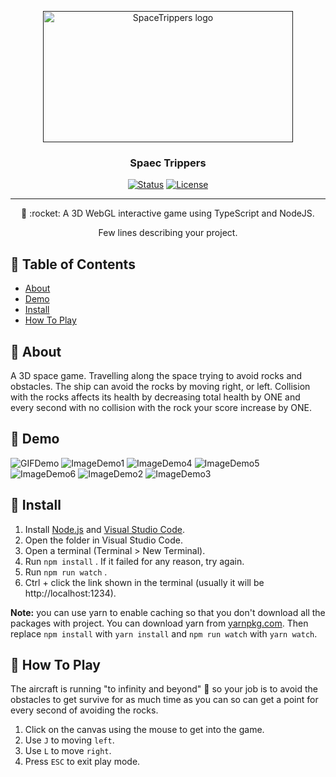 <p align="center">
  <a href="" rel="noopener">
 <img width=400px height=210px src="https://github.com/aashrafh/SpaceTrippers/blob/Game/demo/SpaceTrippers.png" alt="SpaceTrippers logo"></a>
</p>

<h3 align="center">Spaec Trippers</h3>

<div align="center">

  [![Status](https://img.shields.io/badge/status-active-success.svg)]()
  [![License](https://img.shields.io/badge/license-MIT-blue.svg)](/LICENSE)

</div>

---

<p align="center"> 🤖 :rocket: A 3D WebGL interactive game using TypeScript and NodeJS.
    <br> 
</p>

<p align="center"> Few lines describing your project.
    <br> 
</p>

## 📝 Table of Contents
- [About](#about)
- [Demo](#demo)
- [Install](#Install)
- [How To Play](#play)

## 🧐 About <a name = "about"></a>
A 3D space game. Travelling along the space trying to avoid rocks and obstacles. The ship can avoid the rocks by moving right, or left. Collision with the rocks affects its health by decreasing total health by ONE and every second with no collision with the rock your score increase by ONE.

## 🎥 Demo <div name = "demo" align="center" width=1189>
![GIFDemo](https://github.com/aashrafh/SpaceTrippers/blob/Game/demo/demoGIF.gif)
![ImageDemo1](https://github.com/aashrafh/SpaceTrippers/blob/Game/demo/demo-img-1.png)
![ImageDemo4](https://github.com/aashrafh/SpaceTrippers/blob/Game/demo/demo-img-4.png)
![ImageDemo5](https://github.com/aashrafh/SpaceTrippers/blob/Game/demo/demo-img-5.png)
![ImageDemo6](https://github.com/aashrafh/SpaceTrippers/blob/Game/demo/demo-img-6.png)
![ImageDemo2](https://github.com/aashrafh/SpaceTrippers/blob/Game/demo/demo-img-2.png)
![ImageDemo3](https://github.com/aashrafh/SpaceTrippers/blob/Game/demo/demo-img-3.png)
 </div>

## 🏁 Install <a name = "Install"></a>
1. Install [Node.js](https://nodejs.org/en/) and [Visual Studio Code](https://code.visualstudio.com/).
2. Open the folder in Visual Studio Code.
3. Open a terminal (Terminal > New Terminal).
4. Run `npm install` . If it failed for any reason, try again.
5. Run `npm run watch` .
6. Ctrl + click the link shown in the terminal (usually it will be http://localhost:1234).

**Note:** you can use yarn to enable caching so that you don't download all the packages with project. You can download yarn from [yarnpkg.com](https://yarnpkg.com/lang/en/). Then replace `npm install` with `yarn install` and `npm run watch` with `yarn watch`.

## 💭 How To Play <a name = "play"></a>
The aircraft is running "to infinity and beyond" :runner: so your job is to avoid the obstacles to get survive for as much time as you can so can get a point for every second of avoiding the rocks.
1. Click on the canvas using the mouse to get into the game.
2. Use ```J``` to moving ```left```.
3. Use ```L``` to move ```right```.
4. Press ```ESC``` to exit play mode.
